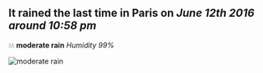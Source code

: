 ## It rained the last time in Paris on *June 12th 2016 around 10:58 pm*
💧💧  **moderate rain** *Humidity 99%*

![moderate rain](http://openweathermap.org/img/w/10n.png)
